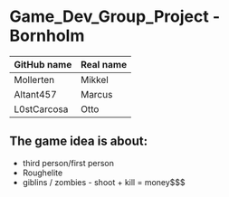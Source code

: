 # Game_Dev_Group_Project - Bornholm
| GitHub name | Real name |
| ----------- | --------- |
| Mollerten | Mikkel |
| Altant457 | Marcus |
| L0stCarcosa | Otto |

## The game idea is about: 
- third person/first person
- Roughelite
- giblins / zombies - shoot + kill = money$$$
